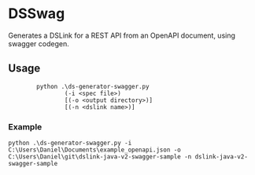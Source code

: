# DSSwag

Generates a DSLink for a REST API from an OpenAPI document, using swagger codegen.

## Usage
```
        python .\ds-generator-swagger.py
                (-i <spec file>)
                [(-o <output directory>)]
                [(-n <dslink name>)]
```
### Example

`python .\ds-generator-swagger.py -i C:\Users\Daniel\Documents\example_openapi.json -o C:\Users\Daniel\git\dslink-java-v2-swagger-sample -n dslink-java-v2-swagger-sample`

